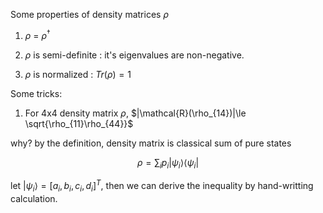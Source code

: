 

Some properties of density matrices $\rho$

1. $\rho$ = $\rho^\dagger$

2. $\rho$ is semi-definite : it's eigenvalues are non-negative.

3. $\rho$ is normalized : $Tr(\rho) = 1$

Some tricks:

1. For 4x4 density matrix $\rho$, $|\mathcal{R}(\rho_{14})|\le \sqrt{\rho_{11}\rho_{44}}$

why? by the definition, density matrix is classical sum of pure states

$$
\rho = \sum_{i}p_i|\psi_i\rangle\langle\psi_i|
$$

let $|\psi_i\rangle=[a_i,b_i,c_i,d_i]^T$, then we can derive the inequality by hand-writting calculation.